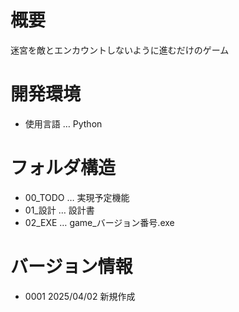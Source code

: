# 概要
迷宮を敵とエンカウントしないように進むだけのゲーム

# 開発環境
- 使用言語 … Python

# フォルダ構造
- 00_TODO … 実現予定機能
- 01_設計 … 設計書
- 02_EXE … game_バージョン番号.exe
  
# バージョン情報
- 0001 2025/04/02 新規作成
